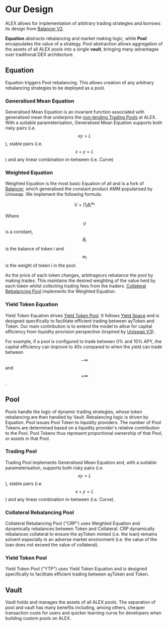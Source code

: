 # Our Design

ALEX allows for implementation of arbitrary trading strategies and borrows its design from [Balancer V2](https://docs.balancer.fi).

**Equation** abstracts rebalancing and market making logic, while **Pool** encapsulates the value of a strategy. Pool abstraction allows aggregation of the assets of all ALEX pools into a single **vault**, bringing many advantages over traditional DEX architecture.

## Equation

Equation triggers Pool rebalancing. This allows creation of any arbitrary rebalancing strategies to be deployed as a pool.

### Generalised Mean Equation

Generalised Mean Equation is an invariant function associated with generalised mean that underpins the [non-lending Trading Pools](trading-pool.md) at ALEX. With a suitable parameterisation, Generalised Mean Equation supports both risky pairs (i.e. $$x y=L$$), stable pairs (i.e. $$x +y=L$$) and any linear combination in-between (i.e. Curve)

### Weighted Equation

Weighted Equation is the most basic Equation of all and is a fork of [Balancer](https://balancer.fi/whitepaper.pdf), which generalised the constant product AMM popularised by Uniswap. We implement the following formula:

$$
V=\prod_{i}B_{i}^{w_{i}}
$$

Where $$V$$is a constant, $$B_{i}$$ is the balance of token i and $$w_{i}$$ is the weight of token i in the pool.

As the price of each token changes, arbitrageurs rebalance the pool by making trades. This maintains the desired weighting of the value held by each token whilst collecting trading fees from the traders. [Collateral Rebalancing Pool](collateral-rebalancing-pool.md) implements the Weighted Equation.

### Yield Token Equation

Yield Token Equation drives [Yield Token Pool](yield-token-pool.md). It follows [Yield Space](https://yield.is/YieldSpace.pdf) and is designed specifically to facilitate efficient trading between ayToken and Token. Our main contribution is to extend the model to allow for capital efficiency from liquidity provision perspective (inspired by [Uniswap V3](https://uniswap.org/whitepaper-v3.pdf)).

For example, if a pool is configured to trade between 0% and 10% APY, the capital efficiency can improve to 40x compared to when the yield can trade between $$-\infty$$ and $$+\infty$$.

## Pool

Pools handle the logic of dynamic trading strategies, whose token rebalancing are then handled by Vault. Rebalancing logic is driven by Equation. Pool issues Pool Token to liquidity providers. The number of Pool Tokens are determined based on a liquidity provider's relative contribution to the Pool. Pool Tokens thus represent proportional ownership of that Pool, or assets in that Pool.

### Trading Pool

Trading Pool implements Generalised Mean Equation and, with a suitable parameterisation, supports both risky pairs (i.e. $$x y=L$$), stable pairs (i.e. $$x +y=L$$) and any linear combination in-between (i.e. Curve).

### Collateral Rebalancing Pool

Collateral Rebalancing Pool ("CRP") uses Weighted Equation and dynamically rebalances between Token and Collateral. CRP dynamically rebalances collateral to ensure the ayToken minted (i.e. the loan) remains solvent especially in an adverse market environment (i.e. the value of the loan does not exceed the value of collateral).

### Yield Token Pool

Yield Token Pool ("YTP") uses Yield Token Equation and is designed specifically to facilitate efficient trading between ayToken and Token.

## Vault

Vault holds and manages the assets of all ALEX pools. The separation of pool and vault has many benefits including, among others, cheaper transaction costs for users and quicker learning curve for developers when building custom pools on ALEX.
